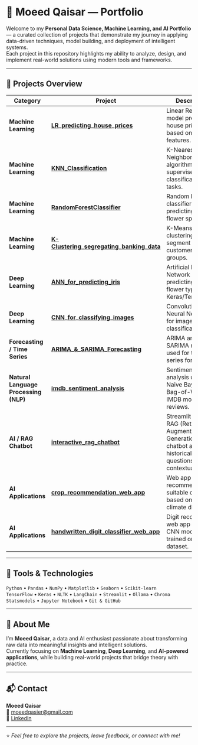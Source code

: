 # 💼 Moeed Qaisar — Portfolio

Welcome to my **Personal Data Science, Machine Learning, and AI Portfolio** — a curated collection of projects that demonstrate my journey in applying data-driven techniques, model building, and deployment of intelligent systems.  
Each project in this repository highlights my ability to analyze, design, and implement real-world solutions using modern tools and frameworks.

---

## 🚀 Projects Overview

| Category | Project | Description | Tools |
|-----------|----------|--------------|--------|
| **Machine Learning** | [**LR_predicting_house_prices**](./LR_predicting_house_prices/) | Linear Regression model predicting house prices based on multiple features. | Python, Pandas, Scikit-learn |
| **Machine Learning** | [**KNN_Classification**](./KNN_Classification/) | K-Nearest Neighbors algorithm for supervised classification tasks. | Python, Scikit-learn, NumPy |
| **Machine Learning** | [**RandomForestClassifier**](./RandomForestClassifier/) | Random Forest classifier predicting iris flower species. | Python, Scikit-learn |
| **Machine Learning** | [**K-Clustering_segregating_banking_data**](./K-Clustering_segregating_banking_data/) | K-Means clustering to segment banking customers into groups. | Python, Pandas, Scikit-learn, Matplotlib |
| **Deep Learning** | [**ANN_for_predicting_iris**](./ANN_for_predicting_iris/Building_ANN.ipynb/) | Artificial Neural Network predicting iris flower types using Keras/TensorFlow. | Python, TensorFlow, Keras |
| **Deep Learning** | [**CNN_for_classifying_images**](./CNN_for_classifying_images/) | Convolutional Neural Network for image classification. | Python, TensorFlow, Keras |
| **Forecasting / Time Series** | [**ARIMA_&_SARIMA_Forecasting**](./ARIMA_&_SARIMA_Forecasting/) | ARIMA and SARIMA models used for time series forecasting. | Python, Statsmodels, Pandas, Matplotlib |
| **Natural Language Processing (NLP)** | [**imdb_sentiment_analysis**](./imdb_sentiment_analysis/) | Sentiment analysis using Naive Bayes and Bag-of-Words on IMDB movie reviews. | Python, NLTK, Scikit-learn |
| **AI / RAG Chatbot** | [**interactive_rag_chatbot**](./interactive_rag_chatbot/) | Streamlit-based RAG (Retrieval-Augmented Generation) chatbot answering historical questions with contextual PDFs. | Python, Streamlit, LangChain, Ollama |
| **AI Applications** | [**crop_recommendation_web_app**](./crop_recommendation_web_app/) | Web app recommending suitable crops based on soil and climate data. | Python, Streamlit, Scikit-learn |
| **AI Applications** | [**handwritten_digit_classifier_web_app**](./handwritten_digit_classifier_web_app/) | Digit recognition web app using a CNN model trained on MNIST dataset. | Python, Streamlit, TensorFlow |

---

## 🧰 Tools & Technologies

`Python` • `Pandas` • `NumPy` • `Matplotlib` • `Seaborn` • `Scikit-learn`  
`TensorFlow` • `Keras` • `NLTK` • `LangChain` • `Streamlit` • `Ollama` • `Chroma`  
`Statsmodels` • `Jupyter Notebook` • `Git & GitHub`

---

## 🧠 About Me

I’m **Moeed Qaisar**, a data and AI enthusiast passionate about transforming raw data into meaningful insights and intelligent solutions.  
Currently focusing on **Machine Learning**, **Deep Learning**, and **AI-powered applications**, while building real-world projects that bridge theory with practice.

---

## 📬 Contact

**Moeed Qaisar**  
📧 [moeedqasier@gmail.com](mailto:moeedqasier@gmail.com)  
🔗 [LinkedIn](https://www.linkedin.com/in/moeedqaisar)

---

⭐ *Feel free to explore the projects, leave feedback, or connect with me!*
